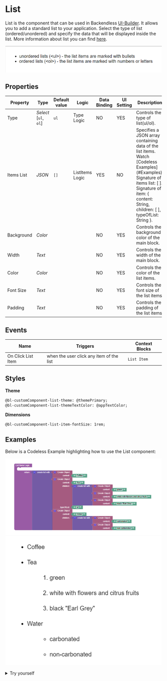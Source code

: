 # List

List is the component that can be used in Backendless [UI-Builder](https://backendless.com/developers/#ui-builder). It allows you to add a standard list to your application. Select the type of list (ordered/unordered) and specify the data that will be displayed inside the list.
More information about list you can find [here](https://developer.mozilla.org/en-US/docs/Web/HTML/Element/li).

<p align="center">
  <img src="./thumbnail.png" alt="main thumbnail" width="780"/>
</p>

## Properties

| Property   | Type                       | Default value | Logic           | Data Binding | UI Setting | Description                                                                                                                                                                                                             |
|------------|----------------------------|---------------|-----------------|--------------|------------|-------------------------------------------------------------------------------------------------------------------------------------------------------------------------------------------------------------------------|
| Type       | *Select* <br> [`ul`, `ol`] | `ul`          | Type Logic      | NO           | YES        | Controls the type of list(ul/ol).                                                                                                                                                                                       |
| Items List | *JSON*                     | `[]`          | ListItems Logic | YES          | NO         | Specifies a JSON array containing data of the list items. Watch [Codeless Examples] (#Examples). Signature of items list: [ <Item> ]. Signature of item: { content: String, children: [ <Item> ], typeOfList: String }. |
| Background | *Color*                    |               |                 | NO           | YES        | Controls the background color of the main block.                                                                                                                                                                        |
| Width      | *Text*                     |               |                 | NO           | YES        | Controls the width of the main block.                                                                                                                                                                                   |
| Color      | *Color*                    |               |                 | NO           | YES        | Controls the color of the list items.                                                                                                                                                                                   |
| Font Size  | *Text*                     |               |                 | NO           | YES        | Controls the font size of the list items.                                                                                                                                                                               |
| Padding    | *Text*                     |               |                 | NO           | YES        | Controls the padding of the list items.                                                                                                                                                                                 |

## Events

| Name                      | Triggers                                               | Context Blocks |
|---------------------------|--------------------------------------------------------|----------------|
| On Click List Item        | when the user click any item of the list               | `List Item`    |

## Styles

**Theme**
````
@bl-customComponent-list-theme: @themePrimary;
@bl-customComponent-list-themeTextColor: @appTextColor;
````

**Dimensions**
```
@bl-customComponent-list-item-fontSize: 1rem;
```

## Examples

Below is a Codeless Example highlighting how to use the List component:

![list data example](example-images/list-data-example.png)
![list data example view](example-images/list-data-example-view.png)

<details>
<summary>Try yourself</summary>

```
<block xmlns="http://www.w3.org/1999/xhtml" type="lists_create_with" id="}*;|,#0_Z[tOJ?@cKV9H" x="150.875" y="100"><mutation items="3"></mutation><value name="ADD0"><block type="create_object" id="/zK*8nmzV+?ML[Tf-27e"><mutation><properties><item id="property" prop-name="content"></item></properties></mutation><value name="create_object_mutator_container_properties_stack_property0"><block type="text" id="F[+@LEq=j2.Q/(hM$]iK"><field name="TEXT">Coffee</field></block></value></block></value><value name="ADD1"><block type="create_object" id="hm~b/suf0wkub39.WNAH"><mutation><properties><item id="property" prop-name="content"></item><item id="property" prop-name="children"></item><item id="property" prop-name="typeOfList"></item></properties></mutation><value name="create_object_mutator_container_properties_stack_property0"><block type="text" id="6yE6YRpt;FXa8Nrjnol*"><field name="TEXT">Tea</field></block></value><value name="create_object_mutator_container_properties_stack_property1"><block type="lists_create_with" id="8I82hc[apoLNykUEIw,h"><mutation items="3"></mutation><value name="ADD0"><block type="create_object" id="]jaCGrMskWME[wAX%$er"><mutation><properties><item id="property" prop-name="content"></item></properties></mutation><value name="create_object_mutator_container_properties_stack_property0"><block type="text" id="uLpUcuq1e3ZYRZ:3Jb:P"><field name="TEXT">green</field></block></value></block></value><value name="ADD1"><block type="create_object" id="#FCIb-n,511~i0H|jCON"><mutation><properties><item id="property" prop-name="content"></item></properties></mutation><value name="create_object_mutator_container_properties_stack_property0"><block type="text" id="^!YpVwfuX4~WCFPMg/kw"><field name="TEXT">white with flowers and citrus fruits</field></block></value></block></value><value name="ADD2"><block type="create_object" id="If]S8iA=k-6^n[o?yZQt"><mutation><properties><item id="property" prop-name="content"></item></properties></mutation><value name="create_object_mutator_container_properties_stack_property0"><block type="text" id="2m~*7$x!YS:j?]o9M(n^"><field name="TEXT">black "Earl Grey"</field></block></value></block></value></block></value><value name="create_object_mutator_container_properties_stack_property2"><block type="text" id="@?f/H.1UXaJ9Iv2]Tca)"><field name="TEXT">ol</field></block></value></block></value><value name="ADD2"><block type="create_object" id="p`|+xw_7~#/j@V0.q=Am"><mutation><properties><item id="property" prop-name="content"></item><item id="property" prop-name="children"></item></properties></mutation><value name="create_object_mutator_container_properties_stack_property0"><block type="text" id="1o2ekqY5Lzy,#D@m/a40"><field name="TEXT">Water</field></block></value><value name="create_object_mutator_container_properties_stack_property1"><block type="lists_create_with" id="$3*T{vpO**.|X(*f)z8+"><mutation items="2"></mutation><value name="ADD0"><block type="create_object" id="fN()3a.HVD0aEW](2|C="><mutation><properties><item id="property" prop-name="content"></item></properties></mutation><value name="create_object_mutator_container_properties_stack_property0"><block type="text" id="wJtGxK.,KCl9:E/Q/PsI"><field name="TEXT">carbonated</field></block></value></block></value><value name="ADD1"><block type="create_object" id="=03i|]_:7^jYn3GUHe,("><mutation><properties><item id="property" prop-name="content"></item></properties></mutation><value name="create_object_mutator_container_properties_stack_property0"><block type="text" id="k9-.:a{Ip,9`q)`D4Qx5"><field name="TEXT">non-carbonated</field></block></value></block></value></block></value></block></value></block>
```
</details>
